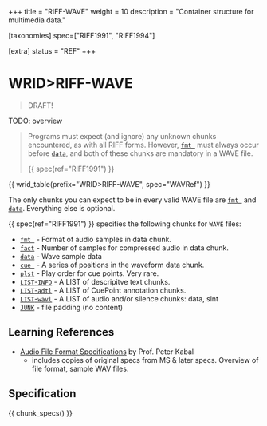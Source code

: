 +++
title = "RIFF-WAVE"
weight = 10
description = "Container structure for multimedia data."

[taxonomies]
spec=["RIFF1991", "RIFF1994"]

[extra]
status = "REF"
+++

# WRID>RIFF-WAVE

> DRAFT!

TODO: overview

> Programs must expect (and ignore) any unknown chunks encountered, as with all RIFF forms. However, [`fmt `](@/chunk/fmt.md) must always occur before [`data`](@/chunk/data.md), and both of these chunks are mandatory in a WAVE file.
> 
> {{ spec(ref="RIFF1991") }}

{{ wrid_table(prefix="WRID>RIFF-WAVE", spec="WAVRef") }}

The only chunks you can expect to be in every valid WAVE file are [`fmt `](@/chunk/fmt.md) and [`data`](@/chunk/data.md). Everything else is optional. 

{{ spec(ref="RIFF1991") }} specifies the following chunks for `WAVE` files: 

* [`fmt `](@/chunk/fmt.md) - Format of audio samples in data chunk. 
* [`fact`](@/chunk/fact.md) - Number of samples for compressed audio in data chunk. 
* [`data`](@/chunk/data.md) - Wave sample data
* [`cue `](@/chunk/cue.md) -  A series of positions in the waveform data chunk. 
* [`plst`](@/chunk/plst.md) - Play order for cue points. Very rare. 
* [`LIST`-`INFO`](@/chunk/info.md) - A LIST of descripitve text chunks. 
* [`LIST`-`adtl`](@/chunk/adtl.md) - A LIST of CuePoint annotation chunks. 
* [`LIST`-`wavl`](@/chunk/wavl.md) - A LIST of audio and/or silence chunks: data, slnt 
* [`JUNK`](@/chunk/junk.md) - file padding (no content)

## Learning References

* [Audio File Format Specifications](https://www.mmsp.ece.mcgill.ca/Documents/AudioFormats/WAVE/WAVE.html) by Prof. Peter Kabal
  * includes copies of original specs from MS & later specs. Overview of file format, sample WAV files. 

## Specification

{{ chunk_specs() }}


